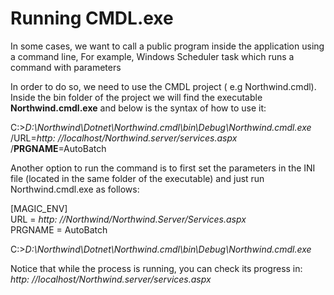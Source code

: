 ﻿# Running CMDL.exe

In some cases, we want to call a public program inside the application using a command line, For example, Windows Scheduler task which runs a command with parameters

In order to do so, we need to use the CMDL project ( e.g Northwind.cmdl). Inside the bin folder of the project we will find the executable **Northwind.cmdl.exe** and below is the syntax of how to use it:

C:\>*D:\Northwind\Dotnet\Northwind.cmdl\bin\Debug\Northwind.cmdl.exe*  
/URL=*http: //localhost/Northwind.server/services.aspx* /**PRGNAME**=AutoBatch

Another option to run the command is to first set the parameters in the INI file (located in the same folder of the executable) and just run Northwind.cmdl.exe as follows:

[MAGIC_ENV]  
URL = *http: //Northwind/Northwind.Server/Services.aspx*  
PRGNAME = AutoBatch  

C:\>*D:\Northwind\Dotnet\Northwind.cmdl\bin\Debug\Northwind.cmdl.exe*

Notice that while the process is running, you can check its progress in:  
*http: //localhost/Northwind.server/services.aspx*

 